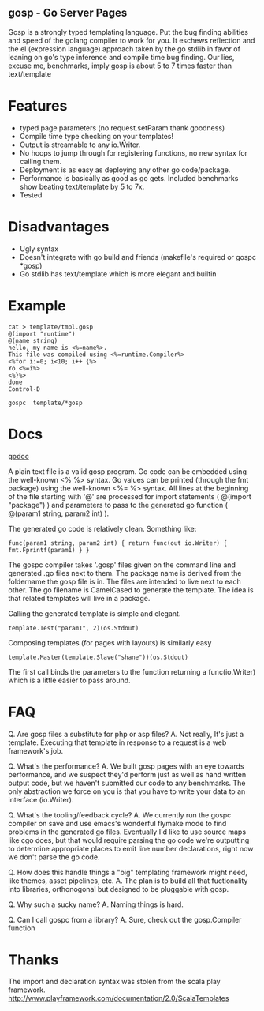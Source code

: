 
gosp - Go Server Pages
--------

Gosp is a strongly typed templating language. Put the bug finding abilities
and speed of the golang compiler to work for you. It eschews reflection
and the  el (expression language) approach taken by the go stdlib in favor
of leaning on go's type inference and compile time bug finding. Our lies,
excuse me, benchmarks, imply gosp is about 5 to 7 times faster than text/template


Features
==========

* typed page parameters (no request.setParam thank goodness)
* Compile time type checking on your templates!
* Output is streamable to any io.Writer.
* No hoops to jump through for registering functions, no new syntax for calling them.
* Deployment is as easy as deploying any other go code/package.
* Performance is basically as good as go gets. Included benchmarks show beating text/template by 5 to 7x.
* Tested


Disadvantages
=============

* Ugly syntax
* Doesn't integrate with go build and friends (makefile's required or gospc *gosp)
* Go stdlib has text/template which is more elegant and builtin

Example
=======

    cat > template/tmpl.gosp
    @(import "runtime")
    @(name string)
    hello, my name is <%=name%>.
    This file was compiled using <%=runtime.Compiler%>
    <%for i:=0; i<10; i++ {%>
    Yo <%=i%>
    <%}%>
    done
    Control-D

    gospc  template/*gosp
    

Docs
====

[godoc](http://godoc.org/github.com/shanemhansen/gosp)

A plain text file is a valid gosp program. Go code can be embedded
using the well-known <% %> syntax. Go values can be printed (through the fmt package)
using the well-known <%= %> syntax. All lines at the beginning of the file starting with '@'
are processed for import statements ( @(import "package") ) and parameters to pass to
the generated go function ( @(param1 string, param2 int) ).

The generated go code is relatively clean. Something like:

    func(param1 string, param2 int) { return func(out io.Writer) { fmt.Fprintf(param1) } }

The gospc compiler takes '.gosp' files given on the command line and generated .go files
next to them. The package name is derived from the foldername the gosp file is in. The files
are intended to live next to each other. The go filename is CamelCased to generate the template. The idea
is that related templates will live in a package.

Calling the generated template is simple and elegant.

    template.Test("param1", 2)(os.Stdout)

Composing templates (for pages with layouts) is similarly easy

    template.Master(template.Slave("shane"))(os.Stdout)

The first call binds the parameters to the function returning a func(io.Writer) which
is a little easier to pass around.


FAQ
===

Q. Are gosp files a substitute for php or asp files?
A. Not really, It's just a template. Executing that template in response
to a request is a web framework's job.

Q. What's the performance?
A. We built gosp pages with an eye towards performance, and we suspect they'd
perform just as well as hand written output code, but we haven't submitted our code to any benchmarks.
The only abstraction we force on you is that you have to write your data to an interface (io.Writer).

Q. What's the tooling/feedback cycle?
A. We currently run the gospc compiler on save and use emacs's wonderful flymake mode to find problems in the generated go files.
Eventually I'd like to use source maps like cgo does, but that would require parsing the go code we're outputting to determine
appropriate places to emit line number declarations, right now we don't parse the go code.

Q. How does this handle things a "big" templating framework might need, like themes, asset pipelines, etc.
A. The plan is to build all that fuctionality into libraries, orthonogonal but designed to be pluggable with gosp.

Q. Why such a sucky name?
A. Naming things is hard.

Q. Can I call gospc from a library?
A. Sure, check out the gosp.Compiler function

Thanks
=====

The import and declaration syntax was stolen from the scala play
framework. http://www.playframework.com/documentation/2.0/ScalaTemplates
